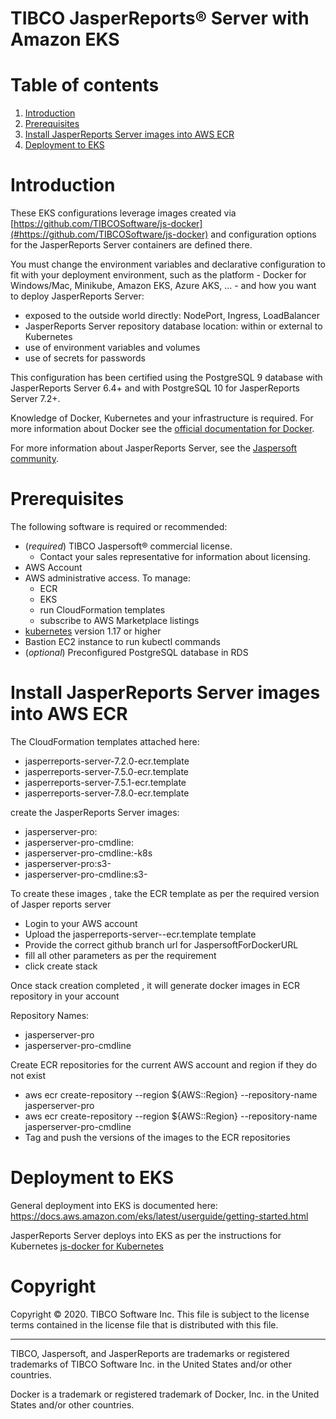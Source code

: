# TIBCO JasperReports&reg; Server with Amazon EKS

# Table of contents

1. [Introduction](#introduction)
1. [Prerequisites](#prerequisites)
1. [Install JasperReports Server images into AWS ECR](#install-jasperreports-server-images-into-AWS-ECR)
1. [Deployment to EKS](#deployment-to-eks)

# Introduction

These EKS configurations leverage images created via [https://github.com/TIBCOSoftware/js-docker](#https://github.com/TIBCOSoftware/js-docker)
and configuration options for the JasperReports Server containers are defined there.

You must change the environment variables and declarative configuration to fit with your deployment environment,
such as the platform - Docker for Windows/Mac, Minikube, Amazon EKS, Azure AKS, ... -
and how you want to deploy JasperReports Server:
- exposed to the outside world directly: NodePort, Ingress, LoadBalancer
- JasperReports Server repository database location: within or external to Kubernetes
- use of environment variables and volumes
- use of secrets for passwords

This configuration has been certified using
the PostgreSQL 9 database with JasperReports Server 6.4+
and with PostgreSQL 10 for JasperReports Server 7.2+.

Knowledge of Docker, Kubernetes and your infrastructure is required.
For more information about Docker see the
[official documentation for Docker](https://docs.docker.com/).

For more information about JasperReports Server, see the
[Jaspersoft community](http://community.jaspersoft.com/).

# Prerequisites

The following software is required or recommended:

- (*required*) TIBCO Jaspersoft&reg; commercial license.
  - Contact your sales representative for information about licensing.
- AWS Account
- AWS administrative access. To manage:
  - ECR
  - EKS
  - run CloudFormation templates
  - subscribe to AWS Marketplace listings  
- [kubernetes](https://kubernetes.io/) version 1.17 or higher
- Bastion EC2 instance to run kubectl commands
- (*optional*) Preconfigured PostgreSQL database in RDS

# Install JasperReports Server images into AWS ECR

The CloudFormation templates attached here:
- jasperreports-server-7.2.0-ecr.template
- jasperreports-server-7.5.0-ecr.template
- jasperreports-server-7.5.1-ecr.template
- jasperreports-server-7.8.0-ecr.template

create the JasperReports Server images:
- jasperserver-pro:<version>
- jasperserver-pro-cmdline:<version>
- jasperserver-pro-cmdline:<version>-k8s
- jasperserver-pro:s3-<version>
- jasperserver-pro-cmdline:s3-<version>

To create these images , take the ECR template as per the required version of Jasper reports server
- Login to your AWS account 
- Upload the jasperreports-server-<version>-ecr.template template
- Provide the correct github branch url for JaspersoftForDockerURL
- fill all other parameters as per the requirement 
- click create stack

Once stack creation completed , it will generate docker images in ECR repository in your account

Repository Names:
- jasperserver-pro
- jasperserver-pro-cmdline

Create ECR repositories for the current AWS account and region if they do not exist
  - aws ecr create-repository --region ${AWS::Region} --repository-name jasperserver-pro
  - aws ecr create-repository --region ${AWS::Region} --repository-name jasperserver-pro-cmdline
- Tag and push the versions of the images to the ECR repositories

# Deployment to EKS

General deployment into EKS is documented here: https://docs.aws.amazon.com/eks/latest/userguide/getting-started.html

JasperReports Server deploys into EKS as per the instructions for Kubernetes [js-docker for Kubernetes](https://github.com/TIBCOSoftware/js-docker/tree/master/kubernetes)


# Copyright
Copyright &copy; 2020. TIBCO Software Inc.
This file is subject to the license terms contained
in the license file that is distributed with this file.
___

TIBCO, Jaspersoft, and JasperReports are trademarks or
registered trademarks of TIBCO Software Inc.
in the United States and/or other countries.

Docker is a trademark or registered trademark of Docker, Inc.
in the United States and/or other countries.
